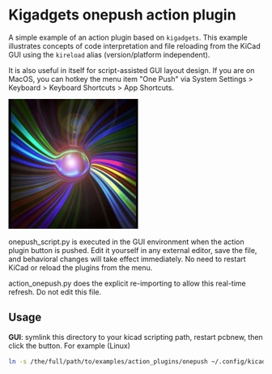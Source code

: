# Kigadgets onepush action plugin
A simple example of an action plugin based on `kigadgets`. This example illustrates concepts of code interpretation and file reloading from the KiCad GUI using the `kireload` alias (version/platform independent).

It is also useful in itself for script-assisted GUI layout design. If you are on MacOS, you can hotkey the menu item "One Push" via System Settings > Keyboard > Keyboard Shortcuts > App Shortcuts.

![Onepush Icon](icons/photon-256.png)

onepush_script.py is executed in the GUI environment when the action plugin button is pushed. Edit it yourself in any external editor, save the file, and behavioral changes will take effect immediately. No need to restart KiCad or reload the plugins from the menu.

action_onepush.py does the explicit re-importing to allow this real-time refresh. Do not edit this file.

## Usage
**GUI**: symlink this directory to your kicad scripting path, restart pcbnew, then click the button. For example (Linux)

```bash
ln -s /the/full/path/to/examples/action_plugins/onepush ~/.config/kicad/scripting/plugins
```


